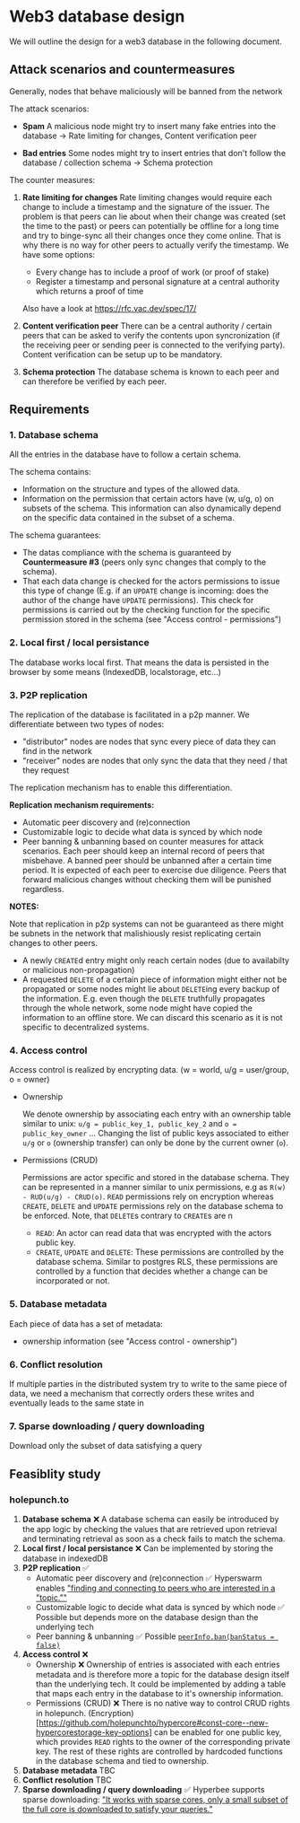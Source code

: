 # Web3 database design

We will outline the design for a web3 database in the following document.

## Attack scenarios and countermeasures

Generally, nodes that behave maliciously will be banned from the network

The attack scenarios:

-   **Spam**
    A malicious node might try to insert many fake entries into the database -> Rate limiting for changes, Content verification peer

-   **Bad entries**
    Some nodes might try to insert entries that don't follow the database / collection schema -> Schema protection

The counter measures:

1.  **Rate limiting for changes**
    Rate limiting changes would require each change to include a timestamp and the signature of the issuer. The problem is that peers can lie about when their change was created (set the time to the past) or peers can potentially be offline for a long time and try to binge-sync all their changes once they come online. That is why there is no way for other peers to actually verify the timestamp. We have some options:

    -   Every change has to include a proof of work (or proof of stake)
    -   Register a timestamp and personal signature at a central authority which returns a proof of time

    Also have a look at https://rfc.vac.dev/spec/17/

2.  **Content verification peer**
    There can be a central authority / certain peers that can be asked to verify the contents upon syncronization (if the receiving peer or sending peer is connected to the verifying party). Content verification can be setup up to be mandatory.

3.  **Schema protection**
    The database schema is known to each peer and can therefore be verified by each peer.

## Requirements

### 1. Database schema

All the entries in the database have to follow a certain schema.

The schema contains:

-   Information on the structure and types of the allowed data.
-   Information on the permission that certain actors have (w, u/g, o) on subsets of the schema. This information can also dynamically depend on the specific data contained in the subset of a schema.

The schema guarantees:

-   The datas compliance with the schema is guaranteed by **Countermeasure #3** (peers only sync changes that comply to the schema).
-   That each data change is checked for the actors permissions to issue this type of change (E.g. if an `UPDATE` change is incoming: does the author of the change have `UPDATE` permissions). This check for permissions is carried out by the checking function for the specific permission stored in the schema (see "Access control - permissions")

### 2. Local first / local persistance

The database works local first. That means the data is persisted in the browser by some means (IndexedDB, localstorage, etc...)

### 3. P2P replication

The replication of the database is facilitated in a p2p manner. We differentiate between two types of nodes:

-   "distributor" nodes are nodes that sync every piece of data they can find in the network
-   "receiver" nodes are nodes that only sync the data that they need / that they request

The replication mechanism has to enable this differentiation.

**Replication mechanism requirements:**

-   Automatic peer discovery and (re)connection
-   Customizable logic to decide what data is synced by which node
-   Peer banning & unbanning based on counter measures for attack scenarios. Each peer should keep an internal record of peers that misbehave. A banned peer should be unbanned after a certain time period. It is expected of each peer to exercise due diligence. Peers that forward malicious changes without checking them will be punished regardless.

**NOTES:**

Note that replication in p2p systems can not be guaranteed as there might be subnets in the network that malishiously resist replicating certain changes to other peers.

-   A newly `CREATE`d entry might only reach certain nodes (due to availabilty or malicious non-propagation)
-   A requested `DELETE` of a certain piece of information might either not be propagated or some nodes might lie about `DELETE`ing every backup of the information. E.g. even though the `DELETE` truthfully propagates through the whole network, some node might have copied the information to an offline store. We can discard this scenario as it is not specific to decentralized systems.

### 4. Access control

Access control is realized by encrypting data. (w = world, u/g = user/group, o = owner)

-   Ownership

    We denote ownership by associating each entry with an ownership table similar to unix: `u/g = public_key_1, public_key_2` and `o = public_key_owner`
    ... Changing the list of public keys associated to either `u/g` or `o` (ownership transfer) can only be done by the current owner (`o`).

-   Permissions (CRUD)

    Permissions are actor specific and stored in the database schema. They can be represented in a manner similar to unix permissions, e.g as `R(w) - RUD(u/g) - CRUD(o)`. `READ` permissions rely on encryption whereas `CREATE`, `DELETE` and `UPDATE` permissions rely on the database schema to be enforced. Note, that `DELETE`s contrary to `CREATE`s are n

    -   `READ`: An actor can read data that was encrypted with the actors public key.
    -   `CREATE`, `UPDATE` and `DELETE`: These permissions are controlled by the database schema. Similar to postgres RLS, these permissions are controlled by a function that decides whether a change can be incorporated or not.

### 5. Database metadata

Each piece of data has a set of metadata:

-   ownership information (see "Access control - ownership")

### 6. Conflict resolution

If multiple parties in the distributed system try to write to the same piece of data, we need a mechanism that correctly orders these writes and eventually leads to the same state in

### 7. Sparse downloading / query downloading

Download only the subset of data satisfying a query

## Feasiblity study

### holepunch.to

1.  **Database schema** ❌
    A database schema can easily be introduced by the app logic by checking the values that are retrieved upon retrieval and terminating retrieval as soon as a check fails to match the schema.
2.  **Local first / local persistance** ❌
    Can be implemented by storing the database in indexedDB
3.  **P2P replication** ✅
    -   Automatic peer discovery and (re)connection ✅
        Hyperswarm enables ["finding and connecting to peers who are interested in a "topic.""](https://github.com/holepunchto/hyperswarm#usage)
    -   Customizable logic to decide what data is synced by which node ✅
        Possible but depends more on the database design than the underlying tech
    -   Peer banning & unbanning ✅
        Possible [`peerInfo.ban(banStatus = false)`](https://github.com/holepunchto/hyperswarm#peerinfobanbanstatus--false)
4.  **Access control** ❌
    -   Ownership ❌
        Ownership of entries is associated with each entries metadata and is therefore more a topic for the database design itself than the underlying tech. It could be implemented by adding a table that maps each entry in the database to it's ownership information.
    -   Permissions (CRUD) ❌
        There is no native way to control CRUD rights in holepunch.
        (Encryption)[https://github.com/holepunchto/hypercore#const-core--new-hypercorestorage-key-options] can be enabled for one public key, which provides `READ` rights to the owner of the corresponding private key.
        The rest of these rights are controlled by hardcoded functions in the database schema and tied to ownership.
5.  **Database metadata** TBC
6.  **Conflict resolution** TBC
7.  **Sparse downloading / query downloading** ✅
    Hyperbee supports sparse downloading: ["It works with sparse cores, only a small subset of the full core is downloaded to satisfy your queries."](https://github.com/holepunchto/hyperbee#usage)
